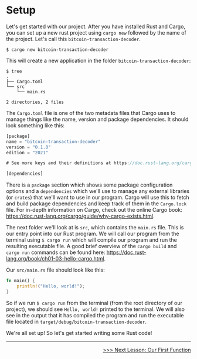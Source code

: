 # Setup

Let's get started with our project. After you have installed Rust and Cargo, you can set up a new rust project using `cargo new` followed by the name of the project. Let's call this `bitcoin-transaction-decoder`. 

```console
$ cargo new bitcoin-transaction-decoder
```

This will create a new application in the folder `bitcoin-transaction-decoder`:
```console
$ tree
.
├── Cargo.toml
└── src
    └── main.rs

2 directories, 2 files
```

The `Cargo.toml` file is one of the two metadata files that Cargo uses to manage things like the name, version and package dependencies. It should look something like this:

```rust
[package]
name = "bitcoin-transaction-decoder"
version = "0.1.0"
edition = "2021"

# See more keys and their definitions at https://doc.rust-lang.org/cargo/reference/manifest.html

[dependencies]
```

There is a `package` section which shows some package configuration options and a `dependencies` which we'll use to manage any external libraries (or `crates`) that we'll want to use in our program. Cargo will use this to fetch and build package dependencies and keep track of them in the `Cargo.lock` file. For in-depth information on Cargo, check out the online Cargo book: https://doc.rust-lang.org/cargo/guide/why-cargo-exists.html.

The next folder we'll look at is `src`, which contains the `main.rs` file. This is our entry point into our Rust program. We will call our program from the terminal using `$ cargo run` which will compile our program and run the resulting executable file. A good brief overview of the `cargo build` and `cargo run` commands can be found here: https://doc.rust-lang.org/book/ch01-03-hello-cargo.html.

Our `src/main.rs` file should look like this:
```rust
fn main() {
    println!("Hello, world!");
}
```

So if we run `$ cargo run` from the terminal (from the root directory of our project), we should see `Hello, world!` printed to the terminal. We will also see in the output that it has compiled the program and run the executable file located in `target/debug/bitcoin-transaction-decoder`.

We're all set up! So let's get started writing some Rust code!

----------------------------------------------------------------------------------------------------------------------------------------------------

<div>
    <p align="right"><a href="03_our_first_function.md">>>> Next Lesson: Our First Function</a></p>
</div>
